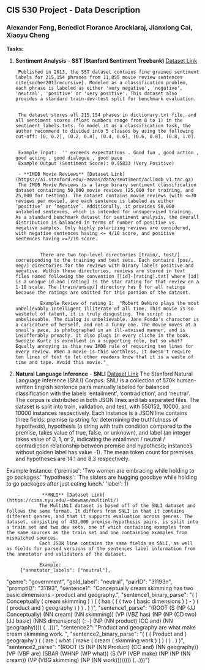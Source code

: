 ﻿## CIS 530 Project - Data Description
### Alexander Feng, Benedict Florance Arockiaraj, Jianxiong Cai, Xiaoyu Cheng
**Tasks:**


1. **Sentiment Analysis**
        - **SST (Stanford Sentiment Treebank)** [Dataset Link](https://nlp.stanford.edu/sentiment/code.html)


        Published in 2013, the SST dataset contains fine grained sentiment labels for 215,154 phrases from 11,855 movie review sentences cite{socher2013recursive}. Modeled as a classification problem, each phrase is labeled as either 'very negative', 'negative', 'neutral', 'positive' or 'very positive'. This dataset also provides a standard train-dev-test split for benchmark evaluation.


        The dataset stores all 215,154 phases in dictionary.txt file, and all sentiment scores (float numbers range from 0 to 1) in the sentiment_labels.txts. To model it as a classification task, the author recommend to divided into 5 classes by using the following cut-off: [0, 0.2], (0.2, 0.4], (0.4, 0.6], (0.6, 0.8], (0.8, 1.0]. 


        Example Input:  '' exceeds expectations . Good fun , good action , good acting , good dialogue , good pace
        Example Output (Sentiment Score): 0.95833 (Very Positive)
        
        - **IMDB Movie Reviews** [Dataset Link](https://ai.stanford.edu/~amaas/data/sentiment/aclImdb_v1.tar.gz) 
        The IMDB Movie Reviews is a large binary sentiment classification dataset containing 50,000 movie reviews (25,000 for training, and 25,000 for testing). The dataset contains movie reviews (with <=30 reviews per movie), and each sentence is labeled as either ’positive’ or ’negative’. Additionally, it provides 50,000 unlabeled sentences, which is intended for unsupervised training. As a standard benchmark dataset for sentiment analysis, the overall distribution is balanced in terms of number of positive vs. negative samples. Only highly polarizing reviews are considered, with negative sentences having <= 4/10 score, and positive sentences having >=7/10 score.


                There are two top-level directories [train/, test/] corresponding to the training and test sets. Each contains [pos/, neg/] directories for the reviews with binary labels positive and negative. Within these directories, reviews are stored in text files named following the convention [[id]-[rating].txt] where [id] is a unique id and [rating] is the star rating for that review on a 1-10 scale. The [train/unsup/] directory has 0 for all ratings because the ratings are omitted for this portion of the dataset.
                
                Example Review of rating 1: _"Robert DeNiro plays the most unbelievably intelligent illiterate of all time. This movie is so wasteful of talent, it is truly disgusting. The script is unbelievable. The dialog is unbelievable. Jane Fonda's character is a caricature of herself, and not a funny one. The movie moves at a snail's pace, is photographed in an ill-advised manner, and is insufferably preachy. It also plugs in every cliche in the book. Swoozie Kurtz is excellent in a supporting role, but so what? Equally annoying is this new IMDB rule of requiring ten lines for every review. When a movie is this worthless, it doesn't require ten lines of text to let other readers know that it is a waste of time and tape. Avoid this movie."_
        
2. **Natural Language Inference**
        -        **SNLI** [Dataset Link](https://nlp.stanford.edu/projects/snli/)
                The Stanford Natural Language Inference (SNLI) Corpus: SNLI is a collection of 570k human-written English sentence pairs manually labeled for balanced classification with the labels ‘entailment’, ‘contradiction’, and ‘neutral’. The corpus is distributed in both JSON lines and tab separated files. The dataset is split into train, validation, and test, with 550152, 10000, and 10000 instances respectively. 
Each instance is a JSON line contains three fields: premise (a string for determining the truthfulness of hypothesis), hypothesis (a string with truth condition compared to the premise, takes value of true, false, or unknown), and label (an integer takes value of 0, 1, or 2, indicating the entailment / neutral / contradiction relationship between premise and hypothesis; instances without golden label has value -1). The mean token count for premises and hypotheses are 14.1 and 8.3 respectively.  


Example Instance: 
{'premise': 'Two women are embracing while holding to go packages.'
 'hypothesis': 'The sisters are hugging goodbye while holding to go packages after just eating lunch.'
 'label': 1}


        -        **MNLI** [Dataset Link](https://cims.nyu.edu/~sbowman/multinli/)
                The MultiNLI dataset is based off of the SNLI dataset and follows the same format. It differs from SNLI in that it contains different genres, and that it supports evaluation across genres. The dataset, consisting of 433,000 premise-hypothesis pairs, is split into a train set and two dev sets, one of which containing examples from the same sources as the train set and one containing examples from mismatched sources. 
                Each JSON line contains the same fields as SNLI, as well as fields for parsed versions of the sentences label information from the annotator and validators of the dataset. 
                
                Example:
         {"annotator_labels": ["neutral"], 
"genre": "government", 
"gold_label": "neutral", 
"pairID": "31193n", 
"promptID": "31193", 
"sentence1": "Conceptually cream skimming has two basic dimensions - product and geography.", 
"sentence1_binary_parse": "( ( Conceptually ( cream skimming ) ) ( ( has ( ( ( two ( basic dimensions ) ) - ) ( ( product and ) geography ) ) ) . ) )", 
"sentence1_parse": "(ROOT (S (NP (JJ Conceptually) (NN cream) (NN skimming)) (VP (VBZ has) (NP (NP (CD two) (JJ basic) (NNS dimensions)) (: -) (NP (NN product) (CC and) (NN geography)))) (. .)))", 
"sentence2": "Product and geography are what make cream skimming work. ", 
"sentence2_binary_parse": "( ( ( Product and ) geography ) ( ( are ( what ( make ( cream ( skimming work ) ) ) ) ) . ) )", 
"sentence2_parse": "(ROOT (S (NP (NN Product) (CC and) (NN geography)) (VP (VBP are) (SBAR (WHNP (WP what)) (S (VP (VBP make) (NP (NP (NN cream)) (VP (VBG skimming) (NP (NN work)))))))) (. .)))"}